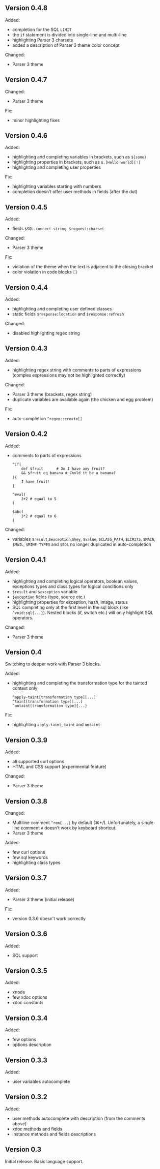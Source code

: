 ## Version 0.4.8

Added:
* completion for the SQL `LIMIT`
* the `if` statement is divided into single-line and multi-line
* highlighting Parser 3 charsets
* added a description of Parser 3 theme color concept

Changed:
* Parser 3 theme

## Version 0.4.7

Changed:
* Parser 3 theme

Fix:
* minor highlighting fixes

## Version 0.4.6

Added:
* highlighting and completing variables in brackets, such as `${some}`
* highlighting properties in brackets, such as `$.[Hello world][!]`
* highlighting and completing user properties

Fix:
* highlighting variables starting with numbers
* completion doesn't offer user methods in fields (after the dot)

## Version 0.4.5

Added:
* fields `$SQL.connect-string`, `$request:charset`

Changed:
* Parser 3 theme

Fix:
* violation of the theme when the text is adjacent to the closing bracket
* color violation in code blocks `[]`

## Version 0.4.4

Added:
* highlighting and completing user defined classes
* static fields `$response:location` and `$response:refresh`

Changed:
* disabled highlighting regex string

## Version 0.4.3

Added:
* highlighting regex string with comments to parts of expressions (complex expressions may not be highlighted correctly)

Changed:
* Parser 3 theme (brackets, regex string)
* duplicate variables are available again (the chicken and egg problem)

Fix:
* auto-completion `^regex::create[]`

## Version 0.4.2

Added:
* comments to parts of expressions

	```
	^if(
		def $fruit		# Do I have any fruit?
		&& $fruit eq banana	# Could it be a banana?
	){
		I have fruit!
	}
	
	^eval(
		3+2 # equal to 5
	)
	
	$abc(
		3*2 # equal to 6
	)
	```

Changed:
* variables `$result`,`$exception`,`$key`, `$value`, `$CLASS_PATH`, `$LIMITS`, `$MAIN`, `$MAIL`, `$MIME-TYPES` and `$SQL` no longer duplicated in auto-completion

## Version 0.4.1

Added:
* highlighting and completing logical operators, boolean values, exceptions types and class types for logical conditions only
* `$result` and `$exception` variable
* `$exception` fields (type, source etc.)
* highlighting properties for exception, hash, image, status
* SQL completing only at the first level in the sql block (like `^void:sql{...}`). Nested blocks (if, switch etc.) will only highlight SQL operators.

Changed:
* Parser 3 theme

## Version 0.4

Switching to deeper work with Parser 3 blocks.

Added:
* highlighting and completing the transformation type for the tainted context only

	```
	^apply-taint[transformation type][...]
	^taint[transformation type][...]
	^untaint[transformation type]{...}
	```

Fix:
* highlighting `apply-taint`, `taint` and `untaint`

## Version 0.3.9

Added:
* all supported curl options
* HTML and CSS support (experimental feature)

Changed:
* Parser 3 theme

## Version 0.3.8

Changed:
* Multiline comment `^rem{...}` by default (⌘+/). Unfortunately, a single-line comment `#` doesn't work by keyboard shortcut.
* Parser 3 theme

Added:
* few curl options
* few sql keywords
* highlighting class types

## Version 0.3.7

Added:
* Parser 3 theme (initial release)

Fix:
* version 0.3.6 doesn't work correctly

## Version 0.3.6

Added:
* SQL support

## Version 0.3.5

Added:
* xnode
* few xdoc options
* xdoc constants

## Version 0.3.4

Added:
* few options
* options description

## Version 0.3.3

Added:
* user variables autocomplete

## Version 0.3.2

Added:
* user methods autocomplete with description (from the comments above)
* xdoc methods and fields
* instance methods and fields descriptions

## Version 0.3

Initial release. Basic language support.
